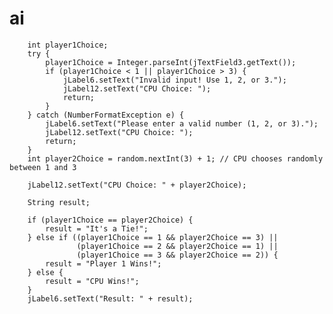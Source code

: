 # ai




        int player1Choice;
        try {
            player1Choice = Integer.parseInt(jTextField3.getText());
            if (player1Choice < 1 || player1Choice > 3) {
                jLabel6.setText("Invalid input! Use 1, 2, or 3.");
                jLabel12.setText("CPU Choice: ");
                return;
            }
        } catch (NumberFormatException e) {
            jLabel6.setText("Please enter a valid number (1, 2, or 3).");
            jLabel12.setText("CPU Choice: ");
            return;
        }
        int player2Choice = random.nextInt(3) + 1; // CPU chooses randomly between 1 and 3

        jLabel12.setText("CPU Choice: " + player2Choice);

        String result;

        if (player1Choice == player2Choice) {
            result = "It's a Tie!";
        } else if ((player1Choice == 1 && player2Choice == 3) || 
                   (player1Choice == 2 && player2Choice == 1) || 
                   (player1Choice == 3 && player2Choice == 2)) {
            result = "Player 1 Wins!";
        } else {
            result = "CPU Wins!";
        }
        jLabel6.setText("Result: " + result);
